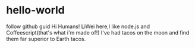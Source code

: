 # hello-world
follow github guid
Hi Humans!
LiWei here,I like node.js and Coffeescript(that's what i'm made of!)
I've had tacos on the moon and find them far superior to Earth tacos.
